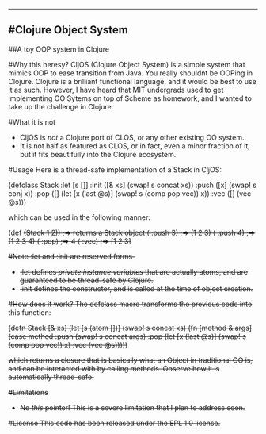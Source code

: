 ----------------------------
#Clojure Object System
----------------------------
##A toy OOP system in Clojure

#Why this heresy?
CljOS (Clojure Object System) is a simple system that mimics OOP to ease transition from Java. You really shouldnt be OOPing in Clojure. Clojure is a brilliant functional language, and it would be best to use it as such. However, I have heard that MIT undergrads used to get implementing OO Sytems on top of Scheme as homework, and I wanted to take up the challenge in Clojure.

#What it is not
* CljOS is *not* a Clojure port of CLOS, or any other existing OO system.
* It is not half as featured as CLOS, or in fact, even a minor fraction of it, but it fits beautifully into the Clojure ecosystem.

#Usage
Here is a thread-safe implementation of a Stack in CljOS:

  (defclass Stack
    :let  [s []]
    :init ([& xs]
            (swap! s concat xs))
    :push ([x]
            (swap! s conj x))
    :pop  ([]
            (let [x (last @s)]
              (swap! s (comp pop vec))
              x))
    :vec  ([] (vec @s)))

which can be used in the following manner:

(def <s> (Stack 1 2)) ;=> returns a Stack object
(<s> :push 3) ;=> (1 2 3)
(<s> :push 4) ;=> (1 2 3 4)
(<s> :pop)    ;=> 4
(<s> :vec)    ;=> [1 2 3]

#Note
:let and :init are reserved forms-
* :let  defines *private instance variables* that are actually atoms, and are guaranteed to be thread-safe by Clojure.
* :init defines the constructor, and is called at the time of object creation.

#How does it work?
The defclass macro transforms the previous code into this function:

  (defn Stack [& xs]
    (let [s (atom [])]
      (swap! s concat xs)
      (fn [method & args]
        (case method
          :push (swap! s concat args)
          :pop  (let [x (last @s)]
                  (swap! s (comp pop vec))
                  x)
          :vec  (vec @s)))))

which returns a closure that is basically what an Object in traditional OO is, and can be interacted with by calling methods. Observe how it is automatically thread-safe.

#Limitations
* No *this* pointer! This is a severe limitation that I plan to address soon.

#License
This code has been released under the EPL 1.0 license.
